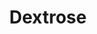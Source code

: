 ---
title: Dextrose
layout: definition
brief: Sugar component of honey    
see_also: 
  - title: Smoker
    file: smoker
  - title: Honey
    file: honey 
---